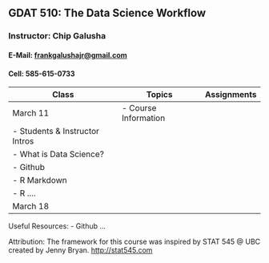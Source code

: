 GDAT 510: The Data Science Workflow
-----------------------------------

### Instructor: Chip Galusha

#### E-Mail: <frankgalushajr@gmail.com>

#### Cell: 585-615-0733

| Class                          | Topics               | Assignments |
|--------------------------------|----------------------|-------------|
| March 11                       | - Course Information |
| - Students & Instructor Intros |
| - What is Data Science?        |
| - Github                       |
| - R Markdown                   |
| - R ....                       |
| March 18                       |                      |

Useful Resources: - Github ...

Attribution: The framework for this course was inspired by STAT 545 @ UBC created by Jenny Bryan. <http://stat545.com>
